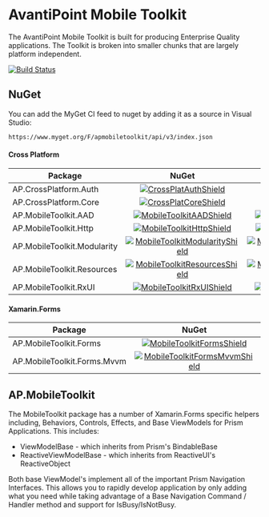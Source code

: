 # AvantiPoint Mobile Toolkit

The AvantiPoint Mobile Toolkit is built for producing Enterprise Quality applications. The Toolkit is broken into smaller chunks that are largely platform independent.

[![Build Status](https://dev.azure.com/avantipoint/AP.MobileToolkit/_apis/build/status/AvantiPoint.AP.MobileToolkit?branchName=master&stageName=Build)](https://dev.azure.com/avantipoint/AP.MobileToolkit/_build/latest?definitionId=66&branchName=master)

## NuGet

You can add the MyGet CI feed to nuget by adding it as a source in Visual Studio:

`https://www.myget.org/F/apmobiletoolkit/api/v3/index.json`

#### Cross Platform

| Package | NuGet | MyGet |
|-------|:-----:|:------:|
| AP.CrossPlatform.Auth | [![CrossPlatAuthShield]][CrossPlatAuthNuGet] | [![CrossPlatAuthMyGetShield]][CrossPlatAuthMyGet] |
| AP.CrossPlatform.Core | [![CrossPlatCoreShield]][CrossPlatCoreNuGet] | [![CrossPlatCoreMyGetShield]][CrossPlatCoreMyGet] |
| AP.MobileToolkit.AAD | [![MobileToolkitAADShield]][MobileToolkitAADNuGet] | [![MobileToolkitAADMyGetShield]][MobileToolkitAADMyGet] |
| AP.MobileToolkit.Http | [![MobileToolkitHttpShield]][MobileToolkitHttpNuGet] | [![MobileToolkitHttpMyGetShield]][MobileToolkitHttpMyGet] |
| AP.MobileToolkit.Modularity | [![MobileToolkitModularityShield]][MobileToolkitModularityNuGet] | [![MobileToolkitModularityMyGetShield]][MobileToolkitModularityMyGet] |
| AP.MobileToolkit.Resources | [![MobileToolkitResourcesShield]][MobileToolkitResourcesNuGet] | [![MobileToolkitResourcesMyGetShield]][MobileToolkitResourcesMyGet] |
| AP.MobileToolkit.RxUI | [![MobileToolkitRxUIShield]][MobileToolkitRxUINuGet] | [![MobileToolkitRxUIMyGetShield]][MobileToolkitRxUIMyGet] |

#### Xamarin.Forms

| Package | NuGet | MyGet |
|-------|:-----:|:------:|
| AP.MobileToolkit.Forms | [![MobileToolkitFormsShield]][MobileToolkitFormsNuGet] | [![MobileToolkitFormsMyGetShield]][MobileToolkitFormsMyGet] |
| AP.MobileToolkit.Forms.Mvvm | [![MobileToolkitFormsMvvmShield]][MobileToolkitFormsMvvmNuGet] | [![MobileToolkitFormsMvvmMyGetShield]][MobileToolkitFormsMvvmMyGet] |
<!--
| AP.MobileToolkit | [![MobileToolkitShield]][MobileToolkitNuGet] | [![MobileToolkitMyGetShield]][MobileToolkitMyGet] |
-->

## AP.MobileToolkit

The MobileToolkit package has a number of Xamarin.Forms specific helpers including, Behaviors, Controls, Effects, and Base ViewModels for Prism Applications. This includes:

- ViewModelBase - which inherits from Prism's BindableBase
- ReactiveViewModelBase - which inherits from ReactiveUI's ReactiveObject

Both base ViewModel's implement all of the important Prism Navigation Interfaces. This allows you to rapidly develop application by only adding what you need while taking advantage of a Base Navigation Command / Handler method and support for IsBusy/IsNotBusy.


[CrossPlatAuthNuGet]: https://www.nuget.org/packages/AP.CrossPlatform.Auth
[CrossPlatAuthShield]: https://img.shields.io/nuget/vpre/AP.CrossPlatform.Auth.svg
[CrossPlatAuthMyGet]: https://www.myget.org/feed/apmobiletoolkit/package/nuget/AP.CrossPlatform.Auth
[CrossPlatAuthMyGetShield]: https://img.shields.io/myget/apmobiletoolkit/vpre/AP.CrossPlatform.Auth.svg

[CrossPlatCoreNuGet]: https://www.nuget.org/packages/AP.CrossPlatform.Core
[CrossPlatCoreShield]: https://img.shields.io/nuget/vpre/AP.CrossPlatform.Core.svg
[CrossPlatCoreMyGet]: https://www.myget.org/feed/apmobiletoolkit/package/nuget/AP.CrossPlatform.Core
[CrossPlatCoreMyGetShield]: https://img.shields.io/myget/apmobiletoolkit/vpre/AP.CrossPlatform.Core.svg

[MobileToolkitNuGet]: https://www.nuget.org/packages/AP.MobileToolkit
[MobileToolkitShield]: https://img.shields.io/nuget/vpre/AP.MobileToolkit.svg
[MobileToolkitMyGet]: https://www.myget.org/feed/apmobiletoolkit/package/nuget/AP.MobileToolkit
[MobileToolkitMyGetShield]: https://img.shields.io/myget/apmobiletoolkit/vpre/AP.MobileToolkit.svg

[MobileToolkitAADNuGet]: https://www.nuget.org/packages/AP.MobileToolkit.AAD
[MobileToolkitAADShield]: https://img.shields.io/nuget/vpre/AP.MobileToolkit.AAD.svg
[MobileToolkitAADMyGet]: https://www.myget.org/feed/apmobiletoolkit/package/nuget/AP.MobileToolkit.AAD
[MobileToolkitAADMyGetShield]: https://img.shields.io/myget/apmobiletoolkit/vpre/AP.MobileToolkit.AAD.svg

[MobileToolkitHttpNuGet]: https://www.nuget.org/packages/AP.MobileToolkit.Http
[MobileToolkitHttpShield]: https://img.shields.io/nuget/vpre/AP.MobileToolkit.Http.svg
[MobileToolkitHttpMyGet]: https://www.myget.org/feed/apmobiletoolkit/package/nuget/AP.MobileToolkit.Http
[MobileToolkitHttpMyGetShield]: https://img.shields.io/myget/apmobiletoolkit/vpre/AP.MobileToolkit.Http.svg

[MobileToolkitModularityNuGet]: https://www.nuget.org/packages/AP.MobileToolkit.Modularity
[MobileToolkitModularityShield]: https://img.shields.io/nuget/vpre/AP.MobileToolkit.Modularity.svg
[MobileToolkitModularityMyGet]: https://www.myget.org/feed/apmobiletoolkit/package/nuget/AP.MobileToolkit.Modularity
[MobileToolkitModularityMyGetShield]: https://img.shields.io/myget/apmobiletoolkit/vpre/AP.MobileToolkit.Modularity.svg

[MobileToolkitResourcesNuGet]: https://www.nuget.org/packages/AP.MobileToolkit.Resources
[MobileToolkitResourcesShield]: https://img.shields.io/nuget/vpre/AP.MobileToolkit.Resources.svg
[MobileToolkitResourcesMyGet]: https://www.myget.org/feed/apmobiletoolkit/package/nuget/AP.MobileToolkit.Resources
[MobileToolkitResourcesMyGetShield]: https://img.shields.io/myget/apmobiletoolkit/vpre/AP.MobileToolkit.Resources.svg

[MobileToolkitRxUINuGet]: https://www.nuget.org/packages/AP.MobileToolkit.RxUI
[MobileToolkitRxUIShield]: https://img.shields.io/nuget/vpre/AP.MobileToolkit.RxUI.svg
[MobileToolkitRxUIMyGet]: https://www.myget.org/feed/apmobiletoolkit/package/nuget/AP.MobileToolkit.RxUI
[MobileToolkitRxUIMyGetShield]: https://img.shields.io/myget/apmobiletoolkit/vpre/AP.MobileToolkit.RxUI.svg

<!-- Xamarin.Forms -->
[MobileToolkitFormsNuGet]: https://www.nuget.org/packages/AP.MobileToolkit.Forms
[MobileToolkitFormsShield]: https://img.shields.io/nuget/vpre/AP.MobileToolkit.Forms.svg
[MobileToolkitFormsMyGet]: https://www.myget.org/feed/apmobiletoolkit/package/nuget/AP.MobileToolkit.Forms
[MobileToolkitFormsMyGetShield]: https://img.shields.io/myget/apmobiletoolkit/vpre/AP.MobileToolkit.Forms.svg

[MobileToolkitFormsMvvmNuGet]: https://www.nuget.org/packages/AP.MobileToolkit.Forms.Mvvm
[MobileToolkitFormsMvvmShield]: https://img.shields.io/nuget/vpre/AP.MobileToolkit.Forms.Mvvm.svg
[MobileToolkitFormsMvvmMyGet]: https://www.myget.org/feed/apmobiletoolkit/package/nuget/AP.MobileToolkit.Forms.Mvvm
[MobileToolkitFormsMvvmMyGetShield]: https://img.shields.io/myget/apmobiletoolkit/vpre/AP.MobileToolkit.Forms.Mvvm.svg
